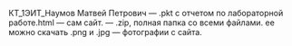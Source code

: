 КТ_1ЭИТ_Наумов Матвей Петрович — .pkt с отчетом по лабораторной работе.html — сам сайт. — .zip, полная папка со всеми файлами. ее можно скачать .png и .jpg — фотографии с сайта. 
